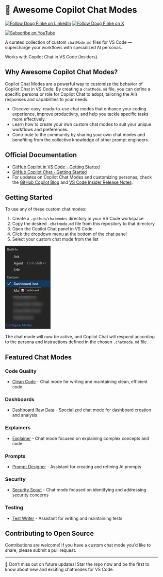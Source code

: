 # 🧠 Awesome Copilot Chat Modes

[![Follow Doug Finke on LinkedIn](https://img.shields.io/badge/Follow-Doug%20Finke%20on%20LinkedIn-blue?logo=linkedin&style=flat-square)](https://www.linkedin.com/in/douglasfinke) [![Follow Doug Finke on X](https://img.shields.io/badge/Follow-Doug%20Finke%20on%20X-black?logo=x&style=flat-square)](https://x.com/dfinke)

[![Subscribe on YouTube](https://img.shields.io/badge/Subscribe-YouTube-red?logo=youtube&style=for-the-badge)](https://www.youtube.com/dougfinke/videos)


A curated collection of custom `chatMode.md` files for VS Code — supercharge your workflows with specialized AI personas.

Works with Copilot Chat in VS Code (Insiders).

## Why Awesome Copilot Chat Modes?

Copilot Chat Modes are a powerful way to customize the behavior of Copilot Chat in VS Code. By creating a `chatMode.md` file, you can define a specific persona or role for Copilot Chat to adopt, tailoring the AI’s responses and capabilities to your needs.

- Discover easy, ready-to-use chat modes that enhance your coding experience, improve productivity, and help you tackle specific tasks more effectively.
- Learn how to create your own custom chat modes to suit your unique workflows and preferences.
- Contribute to the community by sharing your own chat modes and benefiting from the collective knowledge of other prompt engineers.

## Official Documentation

- [GitHub Copilot in VS Code - Getting Started](https://docs.github.com/en/copilot/github-copilot-in-the-editor/getting-started-with-github-copilot-in-visual-studio-code)
- [GitHub Copilot Chat - Getting Started](https://docs.github.com/en/copilot/github-copilot-chat/getting-started-with-github-copilot-chat)
- For updates on Copilot Chat Modes and customizing personas, check the [GitHub Copilot Blog](https://github.blog/tag/copilot/) and [VS Code Insider Release Notes](https://code.visualstudio.com/insiders/).

## Getting Started

To use any of these custom chat modes:

1. Create a `.github/chatmodes` directory in your VS Code workspace
2. Copy the desired `.chatmode.md` file from this repository to that directory
3. Open the Copilot Chat panel in VS Code
4. Click the dropdown menu at the bottom of the chat panel
5. Select your custom chat mode from the list

<img src="assets/vscode-custom-mode-selection.png" width=150>

The chat mode will now be active, and Copilot Chat will respond according to the persona and instructions defined in the chosen `.chatmode.md` file.

## Featured Chat Modes

### Code Quality
- [Clean Code](chatmodes/code_quality/clean-code) - Chat mode for writing and maintaining clean, efficient code

### Dashboards
- [Dashboard Raw Data](chatmodes/dashboards/dashboard-raw-data/dashboard-raw-data) - Specialized chat mode for dashboard creation and analysis

### Explainers
- [Explainer](chatmodes/explainers/explainer) - Chat mode focused on explaining complex concepts and code

### Prompts
- [Prompt Designer](chatmodes/prompts/prompt-designer) - Assistant for creating and refining AI prompts

### Security
- [Security Scout](chatmodes/security/security-scout) - Chat mode focused on identifying and addressing security concerns

### Testing
- [Test Writer](chatmodes/testing/test-writer) - Assistant for writing and maintaining tests

## Contributing to Open Source

Contributions are welcome! If you have a custom chat mode you'd like to share, please submit a pull request.

----
🌟 Don’t miss out on future updates! Star the repo now and be the first to know about new and exciting chatmodes for VS Code.
